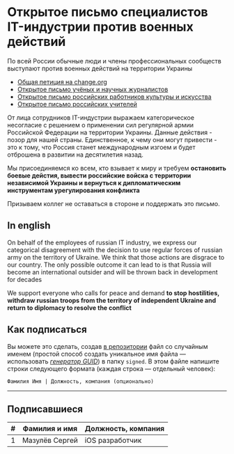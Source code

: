 # Открытое письмо специалистов IT-индустрии против военных действий

По всей России обычные люди и члены профессиональных сообществ выступают против военных действий на территории Украины
- [Общая петиция на change.org](www.change.org/NetVoyne)
- [Открытое письмо учёных и научных журналистов](https://echo.msk.ru/blog/echomsk/2985101-echo/)
- [Открытое письмо российских работников культуры и искусства](https://spectate.ru/art-workers-public-letter/)
- [Открытое письмо российских учителей](https://www.teachnotwar.org/)

От лица сотрудников IT-индустрии выражаем категорическое несогласие с решением о применении сил регулярной армии Российской Федерации на территории Украины. Данные действия - позор для нашей страны. Единственное, к чему они могут привести - это к тому, что Россия станет международным изгоем и будет отброшена в развитии на десятилетия назад. 

Мы присоединяемся ко всем, кто взывает к миру и требуем **остановить боевые дейстия, вывести российские войска с территории независимой Украины и вернуться к дипломатическим инструментам урегулирования конфликта**

Призываем коллег не оставаться в стороне и поддержать это письмо.

## In english

On behalf of the employees of russian IT industry, we express our categorical disagreement with the decision to use regular forces of russian army on the territory of Ukraine. We think that those actions are disgrace to our country. The only possible outcome it can lead to is that Russia will become an international outsider and will be thrown back in development for decades

We support everyone who calls for peace and demand **to stop hostilities, withdraw russian troops from the territory of independent Ukraine and return to diplomacy to resolve the conflict**

## Как подписаться

Вы можете это сделать, создав [в репозитории](https://github.com/developers-against-war/stopwar2022) файл со случайным именем (простой способ создать уникальное имя файла — использовать *[генератор GUID](https://www.guidgenerator.com/online-guid-generator.aspx)*) в папку `signed`. В этом файле напишите строки следующего формата (каждая строка — отдельный человек):
```
Фамилия Имя | Должность, компания (опционально)
```

***

## Подписавшиеся

| #    | Фамилия и имя                      |  Должность, компания                    |
|------|------------------------------------|-----------------------------------------|
| 1    | Мазулёв Сергей                     | iOS разработчик                         |
